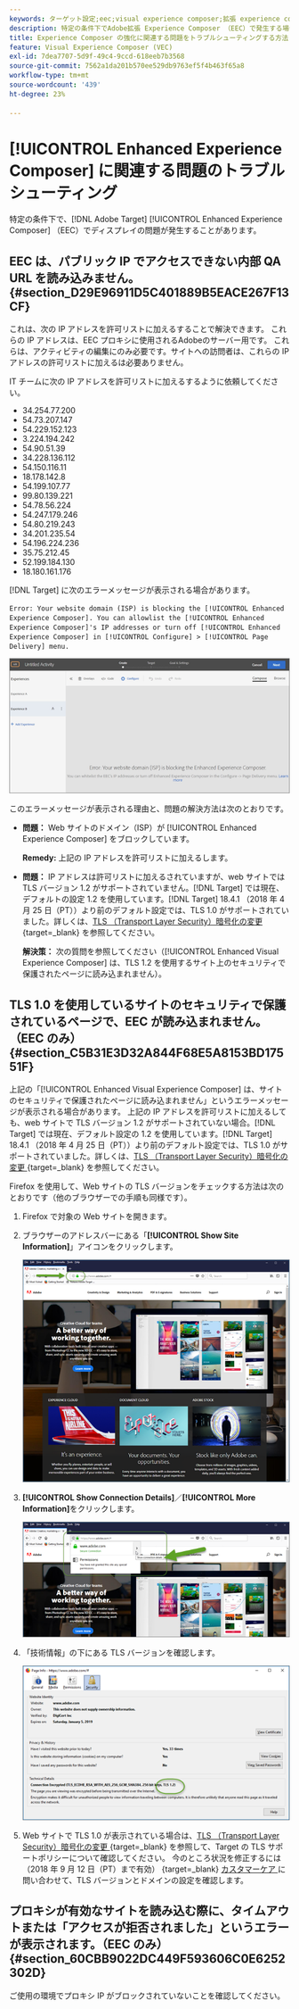 ```yaml
---
keywords: ターゲット設定;eec;visual experience composer;拡張 experience composer のトラブルシューティング;トラブルシューティング
description: 特定の条件下でAdobe拡張 Experience Composer （EEC）で発生する場合がある問題のトラブルシュ  [!DNL Target]  ティング方法を説明します。
title: Experience Composer の強化に関連する問題をトラブルシューティングする方法
feature: Visual Experience Composer (VEC)
exl-id: 7dea7707-5d9f-49c4-9ccd-618eeb7b3568
source-git-commit: 7562a1da201b570ee529db9763ef5f4b463f65a8
workflow-type: tm+mt
source-wordcount: '439'
ht-degree: 23%

---
```


# [!UICONTROL Enhanced Experience Composer] に関連する問題のトラブルシューティング

特定の条件下で、[!DNL Adobe Target] [!UICONTROL Enhanced Experience Composer] （EEC）でディスプレイの問題が発生することがあります。

## EEC は、パブリック IP でアクセスできない内部 QA URL を読み込みません。 {#section_D29E96911D5C401889B5EACE267F13CF}

これは、次の IP アドレスを許可リストに加えるすることで解決できます。 これらの IP アドレスは、EEC プロキシに使用されるAdobeのサーバー用です。 これらは、アクティビティの編集にのみ必要です。サイトへの訪問者は、これらの IP アドレスの許可リストに加えるは必要ありません。

IT チームに次の IP アドレスを許可リストに加えるするように依頼してください。

* 34.254.77.200
* 54.73.207.147
* 54.229.152.123
* 3.224.194.242
* 54.90.51.39
* 34.228.136.112
* 54.150.116.11
* 18.178.142.8
* 54.199.107.77
* 99.80.139.221
* 54.78.56.224
* 54.247.179.246
* 54.80.219.243
* 34.201.235.54
* 54.196.224.236
* 35.75.212.45
* 52.199.184.130
* 18.180.161.176

[!DNL Target] に次のエラーメッセージが表示される場合があります。

`Error: Your website domain (ISP) is blocking the [!UICONTROL Enhanced Experience Composer]. You can allowlist the [!UICONTROL Enhanced Experience Composer]'s IP addresses or turn off [!UICONTROL Enhanced Experience Composer] in [!UICONTROL Configure] > [!UICONTROL Page Delivery] menu.`

![EEC_error 画像 ](assets/EEC_error.png)

このエラーメッセージが表示される理由と、問題の解決方法は次のとおりです。

* **問題：** Web サイトのドメイン（ISP）が [!UICONTROL Enhanced Experience Composer] をブロックしています。

  **Remedy:** 上記の IP アドレスを許可リストに加えるします。

* **問題：** IP アドレスは許可リストに加えるされていますが、web サイトでは TLS バージョン 1.2 がサポートされていません。[!DNL Target] では現在、デフォルトの設定 1.2 を使用しています。[!DNL Target] 18.4.1 （2018 年 4 月 25 日（PT））より前のデフォルト設定では、TLS 1.0 がサポートされていました。詳しくは、[TLS （Transport Layer Security）暗号化の変更 ](https://experienceleague.adobe.com/docs/target-dev/developer/implementation/tls-transport-layer-security-encryption.html){target=_blank} を参照してください。

  **解決策：** 次の質問を参照してください（[!UICONTROL Enhanced Visual Experience Composer] は、TLS 1.2 を使用するサイト上のセキュリティで保護されたページに読み込まれません）。

## TLS 1.0 を使用しているサイトのセキュリティで保護されているページで、EEC が読み込まれません。（EEC のみ） {#section_C5B31E3D32A844F68E5A8153BD17551F}

上記の「[!UICONTROL Enhanced Visual Experience Composer] は、サイトのセキュリティで保護されたページに読み込まれません」というエラーメッセージが表示される場合があります。 上記の IP アドレスを許可リストに加えるしても、web サイトで TLS バージョン 1.2 がサポートされていない場合。[!DNL Target] では現在、デフォルト設定の 1.2 を使用しています。[!DNL Target] 18.4.1 （2018 年 4 月 25 日（PT））より前のデフォルト設定では、TLS 1.0 がサポートされていました。詳しくは、[TLS （Transport Layer Security）暗号化の変更 ](https://experienceleague.adobe.com/docs/target-dev/developer/implementation/tls-transport-layer-security-encryption.html){target=_blank} を参照してください。

Firefox を使用して、Web サイトの TLS バージョンをチェックする方法は次のとおりです（他のブラウザーでの手順も同様です）。

1. Firefox で対象の Web サイトを開きます。
1. ブラウザーのアドレスバーにある「**[!UICONTROL Show Site Information]**」アイコンをクリックします。

   ![firefox_more_info 画像 ](assets/firefox_more_info.png)

1. **[!UICONTROL Show Connection Details]**／**[!UICONTROL More Information]**&#x200B;をクリックします。

   ![firefox_more_info_2 画像 ](assets/firefox_more_info_2.png)

1. 「技術情報」の下にある TLS バージョンを確認します。

   ![firefox_more_info_3 画像 ](assets/firefox_more_info_3.png)

1. Web サイトで TLS 1.0 が表示されている場合は、[TLS （Transport Layer Security）暗号化の変更 ](https://experienceleague.adobe.com/docs/target-dev/developer/implementation/tls-transport-layer-security-encryption.html){target=_blank} を参照して、Target の TLS サポートポリシーについて確認してください。 今のところ状況を修正するには（2018 年 9 月 12 日（PT）まで有効） {target=_blank} [ カスタマーケア ](/help/main/cmp-resources-and-contact-information.md#reference_ACA3391A00EF467B87930A450050077C) に問い合わせて、TLS バージョンとドメインの設定を確認します。

## プロキシが有効なサイトを読み込む際に、タイムアウトまたは「アクセスが拒否されました」というエラーが表示されます。（EEC のみ） {#section_60CBB9022DC449F593606C0E6252302D}

ご使用の環境でプロキシ IP がブロックされていないことを確認してください。
